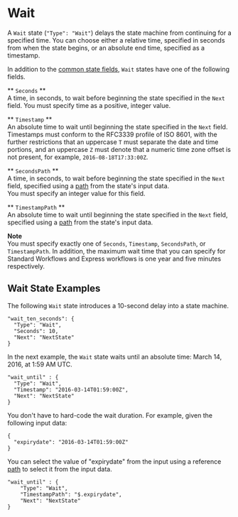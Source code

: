 # Wait<a name="amazon-states-language-wait-state"></a>

A `Wait` state \(`"Type": "Wait"`\) delays the state machine from continuing for a specified time\. You can choose either a relative time, specified in seconds from when the state begins, or an absolute end time, specified as a timestamp\.

In addition to the [common state fields](amazon-states-language-common-fields.md), `Wait` states have one of the following fields\.

** `Seconds` **  
A time, in seconds, to wait before beginning the state specified in the `Next` field\. You must specify time as a positive, integer value\.

** `Timestamp` **  
An absolute time to wait until beginning the state specified in the `Next` field\.  
Timestamps must conform to the RFC3339 profile of ISO 8601, with the further restrictions that an uppercase `T` must separate the date and time portions, and an uppercase `Z` must denote that a numeric time zone offset is not present, for example, `2016-08-18T17:33:00Z`\.

** `SecondsPath` **  
A time, in seconds, to wait before beginning the state specified in the `Next` field, specified using a [path](concepts-input-output-filtering.md) from the state's input data\.  
You must specify an integer value for this field\.

** `TimestampPath` **  
An absolute time to wait until beginning the state specified in the `Next` field, specified using a [path](concepts-input-output-filtering.md) from the state's input data\.

**Note**  
You must specify exactly one of `Seconds`, `Timestamp`, `SecondsPath`, or `TimestampPath`\. In addition, the maximum wait time that you can specify for Standard Workflows and Express workflows is one year and five minutes respectively\.

## Wait State Examples<a name="wait-state-example"></a>

The following `Wait` state introduces a 10\-second delay into a state machine\.

```
"wait_ten_seconds": {
  "Type": "Wait",
  "Seconds": 10,
  "Next": "NextState"
}
```

In the next example, the `Wait` state waits until an absolute time: March 14, 2016, at 1:59 AM UTC\.

```
"wait_until" : {
  "Type": "Wait",
  "Timestamp": "2016-03-14T01:59:00Z",
  "Next": "NextState"
}
```

You don't have to hard\-code the wait duration\. For example, given the following input data:

```
{
  "expirydate": "2016-03-14T01:59:00Z"
}
```

You can select the value of "expirydate" from the input using a reference [path](concepts-input-output-filtering.md) to select it from the input data\.

```
"wait_until" : {
    "Type": "Wait",
    "TimestampPath": "$.expirydate",
    "Next": "NextState"
}
```

